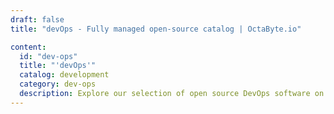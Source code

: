 ```yaml
---
draft: false
title: "devOps - Fully managed open-source catalog | OctaByte.io"

content:
  id: "dev-ops"
  title: "'devOps'"
  catalog: development
  category: dev-ops
  description: Explore our selection of open source DevOps software on OctaByte. We handle installation, backup, updates, support, and maintenance, ensuring a simplified and efficient software development process for your projects.
---
```

